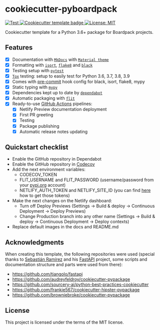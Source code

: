 # cookiecutter-pyboardpack

<a href="https://github.com/boardpack/cookiecutter-pyboardpack/actions?query=workflow%3ATest">
  <img src="https://github.com/boardpack/cookiecutter-pyboardpack/workflows/Test/badge.svg" alt="Test">
</a>
<a href="https://github.com/cookiecutter/cookiecutter">
  <img src="https://img.shields.io/badge/cookiecutter-template-D4AA00.svg?style=flat-square&logo=cookiecutter" alt="Cookiecutter template badge">
</a>
<a href="https://opensource.org/licenses/MIT">
  <img src="https://img.shields.io/badge/License-MIT-blue.svg" alt="License: MIT">
</a>

Cookiecutter template for a Python 3.6+ package for Boardpack projects.

## Features

- [X] Documentation with [`MkDocs`](https://github.com/mkdocs/mkdocs) with [`Material theme`](https://github.com/squidfunk/mkdocs-material)
- [X] Formatting with [`isort`](https://github.com/timothycrosley/isort), [`flake8`](https://github.com/PyCQA/flake8) and [`black`](https://github.com/psf/black)
- [X] Testing setup with [`pytest`](https://github.com/pytest-dev/pytest)
- [X] [`Tox`](https://github.com/tox-dev/tox) testing: setup to easily test for Python 3.6, 3.7, 3.8, 3.9
- [X] Comes with [pre-commit](https://pre-commit.com/) hook config for black, isort, flake8, mypy
- [X] Static typing with [`mypy`](http://mypy-lang.org/)
- [X] Dependencies kept up to date by [`dependabot`](https://docs.github.com/en/code-security/supply-chain-security/keeping-your-dependencies-updated-automatically)
- [X] Automatic packaging with [`flit`](https://github.com/takluyver/flit)
- [X] Ready-to-use [GitHub Actions](https://help.github.com/en/actions/automating-your-workflow-with-github-actions) pipelines:
    - [X] Netlify Preview documentation deployment
    - [X] First PR greeting
    - [X] Testing
    - [X] Package publishing
    - [X] Automatic release notes updating

## Quickstart checklist

* Enable the GitHub repository in Dependabot
* Enable the GitHub repository in [Codecov](https://codecov.io/gh)
* Add the next environment variables:
    * CODECOV_TOKEN
    * FLIT_USERNAME and FLIT_PASSWORD (username/password from your [pypi.org](https://pypi.org/) account)
    * NETLIFY_AUTH_TOKEN and NETLIFY_SITE_ID (you can find [here](https://github.com/marketplace/actions/netlify-actions#required-inputs-and-env) how to get those tokens)
* Make the next changes on the Netlify dashboard:
    * Turn off Deploy Previews (Settings -> Build & deploy -> Continuous Deployment -> Deploy Previews)
    * Change Production branch into any other name (Settings -> Build & deploy -> Continuous Deployment -> Deploy contexts)
* Replace default images in the docs and README.md

## Acknowledgments

When creating this template, the following repositories were used (special thanks to [Sebastián Ramírez](https://github.com/tiangolo) and his [FastAPI](https://github.com/tiangolo/fastapi) project,  some scripts and documentation structure and parts were used from there):

- https://github.com/tiangolo/fastapi
- https://github.com/audreyfeldroy/cookiecutter-pypackage
- https://github.com/sourcery-ai/python-best-practices-cookiecutter
- https://github.com/frankie567/cookiecutter-hipster-pypackage
- https://github.com/browniebroke/cookiecutter-pypackage

## License

This project is licensed under the terms of the MIT license.
